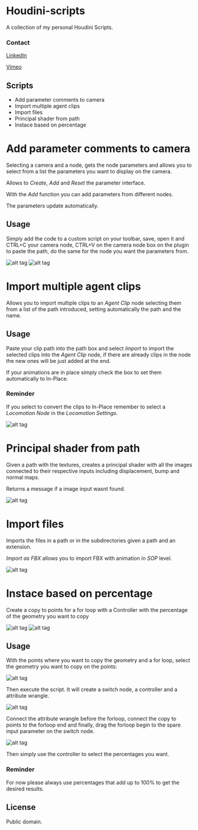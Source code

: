 # Houdini-scripts
A collection of my personal Houdini Scripts.

### Contact
 [LinkedIn] 
 
 [Vimeo]
 
 [LinkedIn]: https://www.linkedin.com/in/jose-gonzalezvfx/
 [Vimeo]: https://vimeo.com/josezalez
 
## Scripts

* Add parameter comments to camera
* Import multiple agent clips
* Import files
* Principal shader from path
* Instace based on percentage



# Add parameter comments to camera

Selecting a camera and a node, gets the node parameters and allows you to select from a list the parameters you want to display on the camera.

Allows to *Create*, *Add* and *Reset* the parameter interface.

With the *Add* function you can add parameters from different nodes.

The parameters update automatically.


## Usage

Simply add the code to a custom script on your toolbar, save, open it and CTRL+C your camera node, CTRL+V on the camera node box on the plugin to paste the path, do the same for the node you want the parameters from.

![alt tag](https://raw.githubusercontent.com/JoseZalez/Houdini-scripts/master/images_examples/parms_camera_ui.png)
![alt tag](https://raw.githubusercontent.com/JoseZalez/Houdini-scripts/master/images_examples/parms_camera.png)

# Import multiple agent clips

Allows you to import multiple clips to an *Agent Clip* node selecting them from a list of the path introduced, setting automatically the path and the name.

## Usage

Paste your clip path into the path box and select *Import* to import the selected clips into the *Agent Clip* node, if there are already clips in the node the new ones will be just added at the end.

If your animations are in place simply check the box to set them automatically to In-Place.

### Reminder

If you select to convert the clips to In-Place remember to select a *Locomotion Node* in the *Locomotion Settings*.

![alt tag](https://raw.githubusercontent.com/JoseZalez/Houdini-scripts/master/images_examples/import_agent_clip.png)

# Principal shader from path

Given a path with the textures, creates a principal shader with all the images connected to their respective inputs including displacement, bump and normal maps. 

Returns a message if a image input wasnt found.

![alt tag](https://raw.githubusercontent.com/JoseZalez/Houdini-scripts/master/images_examples/create_shader.png)

# Import files

Imports the files in a path or in the subdirectories given a path and an extension.

*Import as FBX* allows you to import FBX with animation in *SOP* level.

![alt tag](https://raw.githubusercontent.com/JoseZalez/Houdini-scripts/master/images_examples/import_files_path.png)

# Instace based on percentage

Create a copy to points for a for loop with a Controller with the percentage of the geometry you want to copy

![alt tag](https://raw.githubusercontent.com/JoseZalez/Houdini-scripts/master/images_examples/scatter/scatter_4.png)
![alt tag](https://raw.githubusercontent.com/JoseZalez/Houdini-scripts/master/images_examples/scatter/scatter_5.png)

## Usage

With the points where you want to copy the geometry and a for loop, select the geometry you want to copy on the points:

![alt tag](https://raw.githubusercontent.com/JoseZalez/Houdini-scripts/master/images_examples/scatter/scatter_1.png)

Then execute the script. It will create a switch node, a controller and a attribute wrangle.

![alt tag](https://raw.githubusercontent.com/JoseZalez/Houdini-scripts/master/images_examples/scatter/scatter_2.png)

Connect the attribute wrangle before the forloop, connect the copy to points to the forloop end and finally, drag the forloop begin to the spare input parameter on the switch node.


![alt tag](https://raw.githubusercontent.com/JoseZalez/Houdini-scripts/master/images_examples/scatter/scatter_3.png)


Then simply use the controller to select the percentages you want.

### Reminder

For now please always use percentages that add up to 100% to get the desired results.

## License

Public domain.
